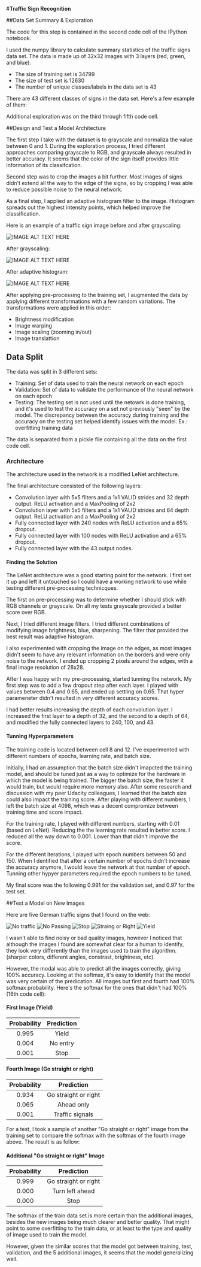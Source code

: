 #**Traffic Sign Recognition** 

##Data Set Summary & Exploration

The code for this step is contained in the second code cell of the IPython notebook.  

I used the numpy library to calculate summary statistics of the traffic
signs data set. The data is made up of 32x32 images with 3 layers (red, green, and blue).

* The size of training set is 34799
* The size of test set is 12630
* The number of unique classes/labels in the data set is 43

There are 43 different classes of signs in the data set. Here's a few example of them:

Additional exploration was on the third through fifth code cell.


##Design and Test a Model Architecture

The first step I take with the dataset is to grayscale and normaliza the value between 0 and 1. During the exploration process, I tried different approaches comparing grayscale to RGB, and grayscale always resulted in better accuracy. It seems that the color of the sign itself provides little information of its classifcation.

Second step was to crop the images a bit further. Most images of signs didn't extend all the way to the edge of the signs, so by cropping I was able to reduce possible noise to the neural network.

As a final step, I applied an adaptive histogram filter to the image. Histogram spreads out the highest intensity points, which helped improve the classification.

Here is an example of a traffic sign image before and after grayscaling:

![IMAGE ALT TEXT HERE](example1.png)

After grayscaling:

![IMAGE ALT TEXT HERE](example2.png)

After adaptive histogram:

![IMAGE ALT TEXT HERE](example3.png)


After applying pre-processing to the training set, I augmented the data by applying different transformations with a few random variations. The transformations were applied in this order:

- Brightness modification
- Image warping
- Image scaling (zooming in/out)
- Image translattion
 

## Data Split



The data was split in 3 different sets:

- Training: Set of data used to train the neural network on each epoch
- Validation: Set of data to validate the performance of the neural network on each epoch 
- Testing: The testing set is not used until the netowrk is done training, and it's used to test the accuracy on a set not previously "seen" by the model. The discrepancy between the accuracy during training and the accuracy on the testing set helped identify issues with the model. Ex.: overfitting training data

The data is separated from a pickle file containing all the data on the first code cell.


### Architecture

The architecture used in the network is a modified LeNet architecture.

The final architecture consisted of the following layers:

- Convolution layer with 5x5 filters and a 1x1 VALID strides and 32 depth output. ReLU activation and a MaxPooling of 2x2
- Convolution layer with 5x5 filters and a 1x1 VALID strides and 64 depth output. ReLU activation and a MaxPooling of 2x2
- Fully connected layer with 240 nodes with ReLU activation and a 65% dropout.
- Fully connected layer with 100 nodes with ReLU activation and a 65% dropout.
- Fully connected layer with the 43 output nodes.



#### Finding the Solution

The LeNet architecture was a good starting point for the network. I first set it up and left it untouched so I could have a working network to use while testing different pre-processing technicques.

The first on pre-processing was to determine whether I should stick with RGB channels or grayscale. On all my tests grayscale provided a better score over RGB.

Next, I tried different image filters. I tried different combinations of modifying image brightness, blue, sharpening. The filter that provided the best result was adaptive histogram.

I also experimented with cropping the image on the edges, as most images didn't seem to have any relevant information on the borders and were only noise to the network. I ended up cropping 2 pixels around the edges, with a final image resolution of 28x28.

After I was happy with my pre-processing, started tunning the network. My first step was to add a few dropout step after each layer. I played with values between 0.4 and 0.65, and ended up settling on 0.65. That hyper parameneter didn't resulted in very different accuracy scores.

I had better results increasing the depth of each convolution layer. I increased the first layer to a depth of 32, and the second to a depth of 64, and modified the fully connected layers to 240, 100, and 43.


#### Tunning Hyperparameters

The training code is located between cell 8 and 12. I've experimented with different numbers of epochs, learning rate, and batch size.

Initially, I had an assumption that the batch size didn't imapcted the training model, and should be tuned just as a way to optimize for the hardware in which the model is being trained. The bigger the batch size, the faster it would train, but would require more memory also. After some research and discussion with my peer Udacity colleagues, I learned that the batch size could also impact the training score. After playing with different numbers, I left the batch size at 4098, which was a decent compromize between training time and score impact.

For the training rate, I played with different numbers, starting with 0.01 (based on LeNet). Reducing the the learning rate resulted in better score. I reduced all the way down to 0.001. Lower than that didn't improve the score.

For the different iterations, I played with epoch numbers between 50 and 150. When I dentified that after a certain number of epochs didn't increase the accuracy anymore, I would leave the network at that number of epoch. Tunning other hypyer parameters required the epoch numbers to be tuned. 

My final score was the following 0.991 for the validation set, and 0.97 for the test set.
 

##Test a Model on New Images


Here are five German traffic signs that I found on the web:


![No traffic](random-images/no.jpg)
![No Passing](random-images/no-passing.jpg)
![Stop](random-images/stop.jpg)
![Straing or Right](random-images/straight-or-right.jpg)
![Yield](random-images/yield.jpg)

I wasn't able to find noisy or bad quality images, however I noticed that although the images I found are somewhat clear for a human to identify, they look very differently than the images used to train the algorithm. (sharper colors, different angles, constrast, brightness, etc).

However, the modal was able to predict all the images correctly, giving 100% accuracy. Looking at the softmax, it's easy to identify that the model was very certain of the predication. All images but first and fourth had 100% softmax probability. Here's the softmax for the ones that didn't had 100% (16th code cell):

#### First Image (Yield)

| Probability         	|     Prediction	        					| 
|:---------------------:|:---------------------------------------------:| 
| 0.995        			| Yield   									| 
| 0.004     				| No entry							|
| 0.001					| Stop				


#### Fourth Image (Go straight or right)

| Probability         	|     Prediction	        					| 
|:---------------------:|:---------------------------------------------:| 
| 0.934        			| Go straight or right   									| 
| 0.065     				| Ahead only							|
| 0.001					| Traffic signals


For a test, I took a sample of another "Go straight or right" image from the training set to compare the softmax with the softmax of the fourth image above. The result is as follow:		

#### Additional "Go straight or right" Image

| Probability         	|     Prediction	        					| 
|:---------------------:|:---------------------------------------------:| 
| 0.999        			| Go straight or right   									| 
| 0.000     				| Turn left ahead							|
| 0.000					| Stop

The softmax of the train data set is more certain than the additional images, besides the new images being much clearer and better quality. That might point to some overfitting to the train data, or at least to the type and quality of image used to train the model.

However, given the similar scores that the model got between training, test, validation, and the 5 additional images, it seems that the model generalizing well.